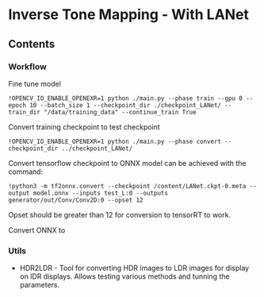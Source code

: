 # Inverse Tone Mapping - With LANet

## Contents
### Workflow 
Fine tune model
```
!OPENCV_IO_ENABLE_OPENEXR=1 python ./main.py --phase train --gpu 0 --epoch 10 --batch_size 1 --checkpoint_dir ./checkpoint_LANet/ --train_dir "/data/training_data" --continue_train True
```

Convert training checkpoint to test checkpoint

```
!OPENCV_IO_ENABLE_OPENEXR=1 python ./main.py --phase convert --checkpoint_dir ../checkpoint_LANet/ 
```

Convert tensorflow checkpoint to ONNX model can be achieved with the command:  
```
!python3 -m tf2onnx.convert --checkpoint /content/LANet.ckpt-0.meta --output model.onnx --inputs test_L:0 --outputs generator/out/Conv/Conv2D:0 --opset 12
```
Opset should be greater than 12 for conversion to tensorRT to work. 

Convert ONNX to 




### Utils
* HDR2LDR - Tool for converting HDR images to LDR images for display on lDR displays. Allows testing various methods and tunning the parameters. 




